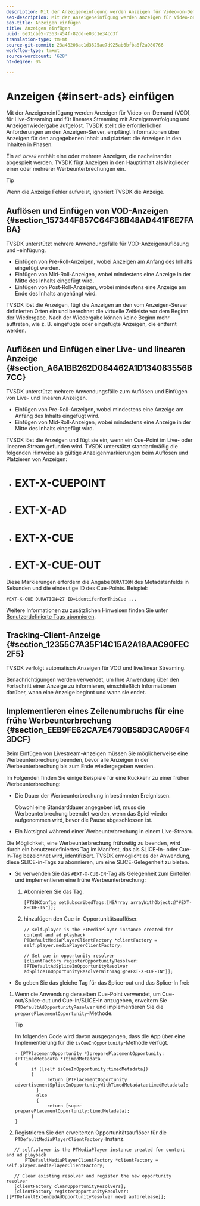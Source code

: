 ```yaml
---
description: Mit der Anzeigeneinfügung werden Anzeigen für Video-on-Demand (VOD), für Live-Streaming und für lineares Streaming mit Anzeigenverfolgung und Anzeigenwiedergabe aufgelöst. TVSDK stellt die erforderlichen Anforderungen an den Anzeigen-Server, empfängt Informationen über Anzeigen für den angegebenen Inhalt und platziert die Anzeigen in den Inhalten in Phasen.
seo-description: Mit der Anzeigeneinfügung werden Anzeigen für Video-on-Demand (VOD), für Live-Streaming und für lineares Streaming mit Anzeigenverfolgung und Anzeigenwiedergabe aufgelöst. TVSDK stellt die erforderlichen Anforderungen an den Anzeigen-Server, empfängt Informationen über Anzeigen für den angegebenen Inhalt und platziert die Anzeigen in den Inhalten in Phasen.
seo-title: Anzeigen einfügen
title: Anzeigen einfügen
uuid: 6e31cae5-7363-454f-82dd-e03c1e34cd3f
translation-type: tm+mt
source-git-commit: 23a48208ac1d3625ae7d925ab6bfba8f2a980766
workflow-type: tm+mt
source-wordcount: '628'
ht-degree: 0%

---
```



# Anzeigen {#insert-ads} einfügen

Mit der Anzeigeneinfügung werden Anzeigen für Video-on-Demand (VOD), für Live-Streaming und für lineares Streaming mit Anzeigenverfolgung und Anzeigenwiedergabe aufgelöst. TVSDK stellt die erforderlichen Anforderungen an den Anzeigen-Server, empfängt Informationen über Anzeigen für den angegebenen Inhalt und platziert die Anzeigen in den Inhalten in Phasen.

Ein *`ad break`* enthält eine oder mehrere Anzeigen, die nacheinander abgespielt werden. TVSDK fügt Anzeigen in den Hauptinhalt als Mitglieder einer oder mehrerer Werbeunterbrechungen ein.

>[!TIP]
>
>Wenn die Anzeige Fehler aufweist, ignoriert TVSDK die Anzeige.

## Auflösen und Einfügen von VOD-Anzeigen {#section_157344F857C64F36B48AD441F6E7FABA}

TVSDK unterstützt mehrere Anwendungsfälle für VOD-Anzeigenauflösung und -einfügung.

* Einfügen von Pre-Roll-Anzeigen, wobei Anzeigen am Anfang des Inhalts eingefügt werden.
* Einfügen von Mid-Roll-Anzeigen, wobei mindestens eine Anzeige in der Mitte des Inhalts eingefügt wird.
* Einfügen von Post-Roll-Anzeigen, wobei mindestens eine Anzeige am Ende des Inhalts angehängt wird.

TVSDK löst die Anzeigen, fügt die Anzeigen an den vom Anzeigen-Server definierten Orten ein und berechnet die virtuelle Zeitleiste vor dem Beginn der Wiedergabe. Nach der Wiedergabe können keine Beginn mehr auftreten, wie z. B. eingefügte oder eingefügte Anzeigen, die entfernt werden.

## Auflösen und Einfügen einer Live- und linearen Anzeige {#section_A6A1BB262D084462A1D134083556B7CC}

TVSDK unterstützt mehrere Anwendungsfälle zum Auflösen und Einfügen von Live- und linearen Anzeigen.

* Einfügen von Pre-Roll-Anzeigen, wobei mindestens eine Anzeige am Anfang des Inhalts eingefügt wird.
* Einfügen von Mid-Roll-Anzeigen, wobei mindestens eine Anzeige in der Mitte des Inhalts eingefügt wird.

TVSDK löst die Anzeigen und fügt sie ein, wenn ein Cue-Point im Live- oder linearen Stream gefunden wird. TVSDK unterstützt standardmäßig die folgenden Hinweise als gültige Anzeigenmarkierungen beim Auflösen und Platzieren von Anzeigen:

* # EXT-X-CUEPOINT
* # EXT-X-AD
* # EXT-X-CUE
* # EXT-X-CUE-OUT

Diese Markierungen erfordern die Angabe `DURATION` des Metadatenfelds in Sekunden und die eindeutige ID des Cue-Points. Beispiel:

```
#EXT-X-CUE DURATION=27 ID=identiferForThisCue ... 
```

Weitere Informationen zu zusätzlichen Hinweisen finden Sie unter [Benutzerdefinierte Tags abonnieren](../../tvsdk-3x-ios-prog/ios-3x-advertising/ios-3x-custom-tags-configure/ios-3x-custom-tags-subscribe.md).

## Tracking-Client-Anzeige {#section_12355C7A35F14C15A2A18AAC90FEC2F5}

TVSDK verfolgt automatisch Anzeigen für VOD und live/linear Streaming.

Benachrichtigungen werden verwendet, um Ihre Anwendung über den Fortschritt einer Anzeige zu informieren, einschließlich Informationen darüber, wann eine Anzeige beginnt und wann sie endet.

## Implementieren eines Zeilenumbruchs für eine frühe Werbeunterbrechung {#section_EEB9FE62CA7E4790B58D3CA906F43DCF}

Beim Einfügen von Livestream-Anzeigen müssen Sie möglicherweise eine Werbeunterbrechung beenden, bevor alle Anzeigen in der Werbeunterbrechung bis zum Ende wiedergegeben werden.

Im Folgenden finden Sie einige Beispiele für eine Rückkehr zu einer frühen Werbeunterbrechung:

* Die Dauer der Werbeunterbrechung in bestimmten Ereignissen.

   Obwohl eine Standarddauer angegeben ist, muss die Werbeunterbrechung beendet werden, wenn das Spiel wieder aufgenommen wird, bevor die Pause abgeschlossen ist.
* Ein Notsignal während einer Werbeunterbrechung in einem Live-Stream.

Die Möglichkeit, eine Werbeunterbrechung frühzeitig zu beenden, wird durch ein benutzerdefiniertes Tag im Manifest, das als SLICE-In- oder Cue-In-Tag bezeichnet wird, identifiziert. TVSDK ermöglicht es der Anwendung, diese SLICE-in-Tags zu abonnieren, um eine SLICE-Gelegenheit zu bieten.

* So verwenden Sie das `#EXT-X-CUE-IN`-Tag als Gelegenheit zum Einteilen und implementieren eine frühe Werbeunterbrechung:

   1. Abonnieren Sie das Tag.

      ```
      [PTSDKConfig setSubscribedTags:[NSArray arrayWithObject:@"#EXT-X-CUE-IN"]];
      ```

   1. hinzufügen den Cue-in-Opportunitätsauflöser.

      ```
      // self.player is the PTMediaPlayer instance created for content and ad playback 
      PTDefaultMediaPlayerClientFactory *clientFactory = self.player.mediaPlayerClientFactory; 
      
      // Set cue in opportunity resolver 
      [clientFactory registerOpportunityResolver:[PTDefaultAdSpliceInOpportunityResolver adSpliceInOpportunityResolverWithTag:@"#EXT-X-CUE-IN"]];
      ```

* So geben Sie das gleiche Tag für das Splice-out und das Splice-In frei:

1. Wenn die Anwendung denselben Cue-Point verwendet, um Cue-out/Splice-out und Cue-In/SLICE-In anzugeben, erweitern Sie `PTDefaultAdOpportunityResolver` und implementieren Sie die `preparePlacementOpportunity`-Methode.

   >[!TIP]
   >
   >Im folgenden Code wird davon ausgegangen, dass die App über eine Implementierung für die `isCueInOpportunity`-Methode verfügt.

   ```
   - (PTPlacementOpportunity *)preparePlacementOpportunity:(PTTimedMetadata *)timedMetadata 
   { 
         if ([self isCueInOpportunity:timedMetadata]) 
         { 
               return [PTPlacementOpportunity advertisementSpliceInOpportunityWithTimedMetadata:timedMetadata]; 
           } 
           else 
           { 
               return [super preparePlacementOpportunity:timedMetadata]; 
         } 
   }
   ```

1. Registrieren Sie den erweiterten Opportunitätsauflöser für die `PTDefaultMediaPlayerClientFactory`-Instanz.

```
   // self.player is the PTMediaPlayer instance created for content and ad playback 
       PTDefaultMediaPlayerClientFactory *clientFactory = self.player.mediaPlayerClientFactory; 
             
   // Clear existing resolver and register the new opportunity resolver 
   [clientFactory clearOpportunityResolvers]; 
   [clientFactory registerOpportunityResolver:[[PTDefaultExtendedAdOpportunityResolver new] autorelease]];
```
